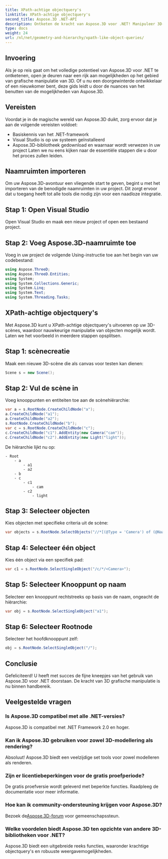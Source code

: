 ```yaml
---
title: XPath-achtige objectquery's
linktitle: XPath-achtige objectquery's
second_title: Aspose.3D .NET-API
description: Ontketen de kracht van Aspose.3D voor .NET! Manipuleer 3D-afbeeldingen naadloos met XPath-achtige query's. Download nu voor een baanbrekende ervaring.
type: docs
weight: 24
url: /nl/net/geometry-and-hierarchy/xpath-like-object-queries/
---
```

## Invoering
Als je op reis gaat om het volledige potentieel van Aspose.3D voor .NET te ontketenen, open je deuren naar een rijk aan mogelijkheden op het gebied van grafische manipulatie van 3D. Of u nu een doorgewinterde ontwikkelaar of een nieuwkomer bent, deze gids leidt u door de nuances van het benutten van de mogelijkheden van Aspose.3D.
## Vereisten
Voordat je in de magische wereld van Aspose.3D duikt, zorg ervoor dat je aan de volgende vereisten voldoet:
- Basiskennis van het .NET-framework
- Visual Studio is op uw systeem geïnstalleerd
- Aspose.3D-bibliotheek gedownload en waarnaar wordt verwezen in uw project
Laten we nu eens kijken naar de essentiële stappen die u door het proces zullen leiden.
## Naamruimten importeren
Om uw Aspose.3D-avontuur een vliegende start te geven, begint u met het importeren van de benodigde naamruimten in uw project. Dit zorgt ervoor dat u toegang heeft tot alle tools die nodig zijn voor een naadloze integratie.
## Stap 1: Open Visual Studio
Open Visual Studio en maak een nieuw project of open een bestaand project.
## Stap 2: Voeg Aspose.3D-naamruimte toe
Voeg in uw project de volgende Using-instructie toe aan het begin van uw codebestand:
```csharp
using Aspose.ThreeD;
using Aspose.ThreeD.Entities;
using System;
using System.Collections.Generic;
using System.Linq;
using System.Text;
using System.Threading.Tasks;
```
## XPath-achtige objectquery's
Met Aspose.3D kunt u XPath-achtige objectquery's uitvoeren op uw 3D-scènes, waardoor nauwkeurige manipulatie van objecten mogelijk wordt. Laten we het voorbeeld in meerdere stappen opsplitsen.
## Stap 1: scènecreatie
Maak een nieuwe 3D-scène die als canvas voor testen kan dienen:
```csharp
Scene s = new Scene();
```
## Stap 2: Vul de scène in
Voeg knooppunten en entiteiten toe aan de scènehiërarchie:
```csharp
var a = s.RootNode.CreateChildNode("a");
a.CreateChildNode("a1");
a.CreateChildNode("a2");
s.RootNode.CreateChildNode("b");
var c = s.RootNode.CreateChildNode("c");
c.CreateChildNode("c1").AddEntity(new Camera("cam"));
c.CreateChildNode("c2").AddEntity(new Light("light"));
```
De hiërarchie lijkt nu op:
```
- Root
    - a
        - a1
        - a2
    - b
    - c
        - c1
            - cam
        - c2
            - light
```
## Stap 3: Selecteer objecten
Kies objecten met specifieke criteria uit de scène:
```csharp
var objects = s.RootNode.SelectObjects("//*[(@Type = 'Camera') of (@Naam = 'licht')]");
```
## Stap 4: Selecteer één object
Kies één object via een specifiek pad:
```csharp
var c1 = s.RootNode.SelectSingleObject("/c/*/<Camera>");
```
## Stap 5: Selecteer Knooppunt op naam
Selecteer een knooppunt rechtstreeks op basis van de naam, ongeacht de hiërarchie:
```csharp
var obj = s.RootNode.SelectSingleObject("a1");
```
## Stap 6: Selecteer Rootnode
Selecteer het hoofdknooppunt zelf:
```csharp
obj = s.RootNode.SelectSingleObject("/");
```
## Conclusie
Gefeliciteerd! U heeft met succes de fijne kneepjes van het gebruik van Aspose.3D voor .NET doorstaan. De kracht van 3D grafische manipulatie is nu binnen handbereik.
## Veelgestelde vragen
### Is Aspose.3D compatibel met alle .NET-versies?
Aspose.3D is compatibel met .NET Framework 2.0 en hoger.
### Kan ik Aspose.3D gebruiken voor zowel 3D-modellering als rendering?
Absoluut! Aspose.3D biedt een veelzijdige set tools voor zowel modelleren als renderen.
### Zijn er licentiebeperkingen voor de gratis proefperiode?
De gratis proefversie wordt geleverd met beperkte functies. Raadpleeg de documentatie voor meer informatie.
### Hoe kan ik community-ondersteuning krijgen voor Aspose.3D?
 Bezoek de[Aspose.3D-forum](https://forum.aspose.com/c/3d/18) voor gemeenschapssteun.
### Welke voordelen biedt Aspose.3D ten opzichte van andere 3D-bibliotheken voor .NET?
Aspose.3D biedt een uitgebreide reeks functies, waaronder krachtige objectquery's en robuuste weergavemogelijkheden.
